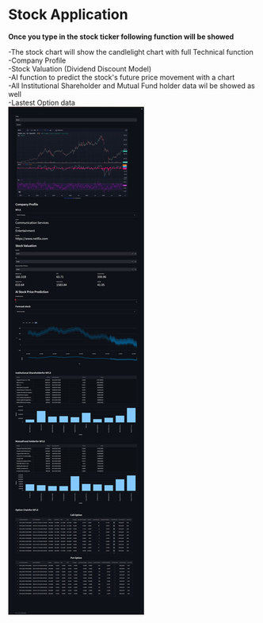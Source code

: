 # Stock Application
**Once you type in the stock ticker following function will be showed**

-The stock chart will show the candlelight chart with full Technical function<br>
-Company Profile <br>
-Stock Valuation (Dividend Discount Model)<br>
-AI function to predict the stock's future price movement with a chart <br>
-All Institutional Shareholder and Mutual Fund holder data wil be showed as well<br>
-Lastest Option data<br>
<img src="https://github.com/arshouinvest/stockapp/blob/master/image.png"><br>
